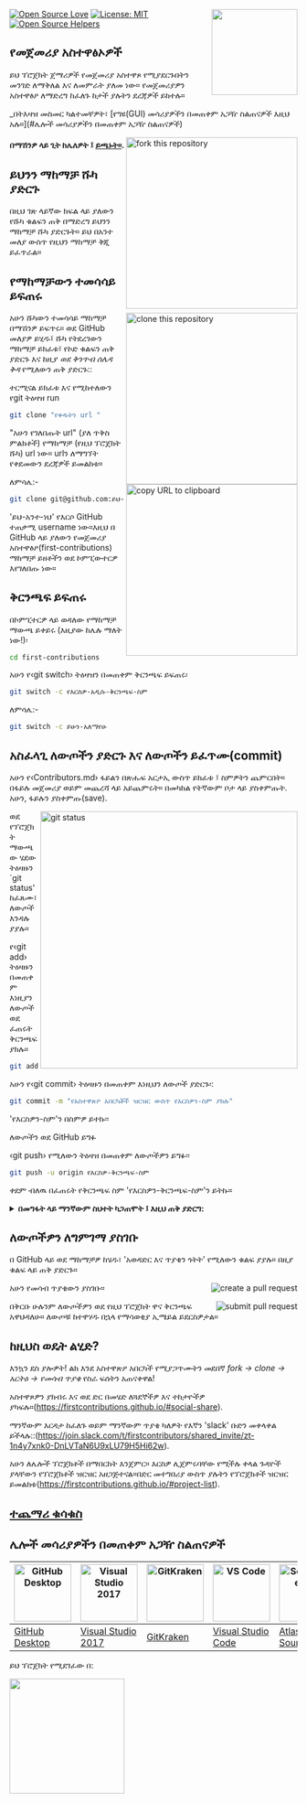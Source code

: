 [![Open Source Love](https://badges.frapsoft.com/os/v1/open-source.svg?v=103)](https://github.com/ellerbrock/open-source-badges/)
[<img align="right" width="150" src="https://firstcontributions.github.io/assets/Readme/join-slack-team.png">](https://join.slack.com/t/firstcontributors/shared_invite/zt-1hg51qkgm-Xc7HxhsiPYNN3ofX2_I8FA)
[![License: MIT](https://img.shields.io/badge/License-MIT-green.svg)](https://opensource.org/licenses/MIT)
[![Open Source Helpers](https://www.codetriage.com/roshanjossey/first-contributions/badges/users.svg)](https://www.codetriage.com/roshanjossey/first-contributions)

## የመጀመሪያ አስተዋፅኦዎች

ይህ ፕሮጀክት ጀማሪዎች የመጀመሪያ አስተዋጾ የሚያደርጉበትን መንገድ ለማቅለል እና ለመምራት ያለመ ነው። የመጀመሪያዎን አስተዋፅዖ ለማድረግ ከፈለጉ ከታች ያሉትን ደረጃዎች ይከተሉ።

_በትእዛዝ መስመር ካልተመቸዎት፣ [የግዩ(GUI) መሳሪያዎችን በመጠቀም አጋዥ ስልጠናዎች እዚህ አሉ።](#ሌሎች መሳሪያዎችን በመጠቀም አጋዥ ስልጠናዎች)

<img align="right" width="300" src="https://firstcontributions.github.io/assets/Readme/fork.png" alt="fork this repository" />

#### በማሽንዎ ላይ ጊት ከሌለዎት ፤ [ይጫኑት።](https://docs.github.com/en/get-started/quickstart/set-up-git).

## ይህንን ማከማቻ ሹካ ያድርጉ

በዚህ ገጽ ላይኛው ክፍል ላይ ያለውን የሹካ ቁልፍን ጠቅ በማድረግ ይህንን ማከማቻ ሹካ ያድርጉት።
ይህ በአንተ መለያ ውስጥ የዚህን ማከማቻ ቅጂ ይፈጥራል።

## የማከማቻውን ተመሳሳይ ይፍጠሩ

<img align="right" width="300" src="https://firstcontributions.github.io/assets/Readme/clone.png" alt="clone this repository" />

አሁን ሹካውን ተመሳሳይ ማከማቻ በማሽንዎ ይፍጥሩ። ወደ GitHub መለያዎ ይሂዱ፤ ሹካ የትደረገውን ማከማቻ ይክፈቱ፤ የኮድ ቁልፍን ጠቅ ያድርጉ እና  ከዚያ _ወደ ቅንጥብ ሰሌዳ ቅዳ_ የሚለውን ጠቅ ያድርጉ::

ተርሚናል ይክፈቱ እና የሚከተለውን የgit ትዕዛዝ run 

```bash
git clone "የቀዱትን url "
```

"አሁን የገለበጡት url" (ያለ ጥቅስ ምልክቶች) የማከማቻ (የዚህ ፕሮጀክት ሹካ) url ነው። urlን ለማግኘት የቀደመውን ደረጃዎች ይመልከቱ።

<img align="right" width="300" src="https://firstcontributions.github.io/assets/Readme/copy-to-clipboard.png" alt="copy URL to clipboard" />

ለምሳሌ:-

```bash
git clone git@github.com:ይህ-አንተ-ነህ/first-contributions.git
```

'ይህ-አንተ-ነህ' የእርሶ GitHub ተጠቃሚ username ነው።እዚህ በ GitHub ላይ ያለውን የመጀመሪያ አስተዋፅዖ(first-contributions) ማከማቻ ይዘቶችን ወደ ኮምፒውተርዎ እየገለበጡ ነው።

## ቅርንጫፍ ይፍጠሩ

በኮምፒተርዎ ላይ ወዳለው የማከማቻ ማውጫ ይቀይሩ (እዚያው ከሌሉ ማለት ነው!)፡

```bash
cd first-contributions
```

አሁን የ‹git switch› ትዕዛዝን በመጠቀም ቅርንጫፍ ይፍጠሩ፡

```bash
git switch -c የእርስዎ-አዲሱ-ቅርንጫፍ-ስም
```

ለምሳሌ:-

```bash
git switch -c ይሁን-አለማየሁ
```

## አስፈላጊ ለውጦችን ያድርጉ እና ለውጦችን ይፈጥሙ(commit)

አሁን የ‹Contributors.md› ፋይልን በጽሑፍ አርታኢ ውስጥ ይክፈቱ ፤ ስምዎትን ጨምርበት። በፋይሉ መጀመሪያ ወይም መጨረሻ ላይ አይጨምሩት። በመካከል የትኛውም ቦታ ላይ ያስቀምጡት. አሁን, ፋይሉን ያስቀምጡ(save).

<img align="right" width="450" src="https://firstcontributions.github.io/assets/Readme/git-status.png" alt="git status" />

ወደ የፕሮጀክት ማውጫው ሄደው ትዕዛዙን `git status' ከፈጸሙ፣ ለውጦች እንዳሉ ያያሉ።

የ‹git add› ትዕዛዙን በመጠቀም እነዚያን ለውጦች ወደ ፈጠሩት ቅርንጫፍ ያክሉ።

```bash
git add Contributors.md
```

አሁን የ‹git commit› ትዕዛዙን በመጠቀም እነዚህን ለውጦች ያድርጉ፡:

```bash
git commit -m "የአስተዋጽዖ አበርካቾች ዝርዝር ውስጥ የእርስዎን-ስም ያክሉ"
```

'የእርስዎን-ስም'ን በስምዎ ይተኩ፡፡

ለውጦችን ወደ GitHub ይግፉ

‹git push› የሚለውን ትዕዛዝ በመጠቀም ለውጦችዎን ይግፉ፡፡

```bash
git push -u origin የእርስዎ-ቅርንጫፍ-ስም
```

ቀደም ብለዉ በፈጠሩት የቅርንጫፍ ስም 'የእርስዎን-ቅርንጫፍ-ስም'ን ይትኩ።

<details>
<summary> <strong>በመግፋት ላይ ማንኛውም ስህተት ካጋጠሞት ፤ እዚህ ጠቅ ያድርግ:</strong> </summary>

- ### Authentication Error
     <pre>remote: Support for password authentication was removed on August 13, 2021. Please use a personal access token instead.
  remote: Please see https://github.blog/2020-12-15-token-authentication-requirements-for-git-operations/ for more information.
  fatal: Authentication failed for 'https://github.com/<your-username>/first-contributions.git/'</pre>
  Go to [GitHub's tutorial](https://docs.github.com/en/authentication/connecting-to-github-with-ssh/adding-a-new-ssh-key-to-your-github-account) on generating and configuring an SSH key to your account.

</details>

## ለውጦችዎን ለግምገማ ያስገቡ

በ GitHub ላይ ወደ ማከማቻዎ ከሄዱ፣ 'አወዳድር እና ጥያቄን ጎትት' የሚለውን ቁልፍ ያያሉ። በዚያ ቁልፍ ላይ ጠቅ ያድርጉ።

<img style="float: right;" src="https://firstcontributions.github.io/assets/Readme/compare-and-pull.png" alt="create a pull request" />

አሁን የመሳብ ጥያቄውን ያስገቡ።

<img style="float: right;" src="https://firstcontributions.github.io/assets/Readme/submit-pull-request.png" alt="submit pull request" />

በቅርቡ ሁሉንም ለውጦችዎን ወደ የዚህ ፕሮጀክት ዋና ቅርንጫፍ አዋህዳለሁ። ለውጦቹ ከተዋሃዱ በኋላ የማሳወቂያ ኢሜይል ይደርስዎታል።

## ከዚህስ ወዴት ልሂድ?

እንኳን ደስ ያሎዎት! ልክ እንደ አስተዋጽዖ አበርካች የሚያጋጥሙትን መደበኛ _fork -> clone -> አርትዕ -> የመሳብ ጥያቄ_ የስራ ፍሰትን አጠናቀዋል!

አስተዋጾዎን ያክብሩ እና ወደ ድር በመሄድ ለጓደኞችዎ እና ተከታዮችዎ ያካፍሉ።(https://firstcontributions.github.io/#social-share).

ማንኛውም እርዳታ ከፈለጉ ወይም ማንኛውም ጥያቄ ካለዎት የእኛን 'slack' ቡድን መቀላቀል ይችላሉ::(https://join.slack.com/t/firstcontributors/shared_invite/zt-1n4y7xnk0-DnLVTaN6U9xLU79H5Hi62w).

አሁን ለሌሎች ፕሮጀክቶች በማበርከት እንጀምር። እርስዎ ሊጀምሩባቸው የሚችሉ ቀላል ጉዳዮች ያላቸውን የፕሮጀክቶች ዝርዝር አዘጋጅተናል።በድር መተግበሪያ ውስጥ ያሉትን የፕሮጀክቶች ዝርዝር ይመልከቱ(https://firstcontributions.github.io/#project-list).

## [ተጨማሪ ቁሳቁስ](additional-material/git_workflow_scenarios/additional-material.md)

## ሌሎች መሳሪያዎችን በመጠቀም አጋዥ ስልጠናዎች

| <a href="gui-tool-tutorials/github-desktop-tutorial.md"><img alt="GitHub Desktop" src="https://desktop.github.com/images/desktop-icon.svg" width="100"></a> | <a href="gui-tool-tutorials/github-windows-vs2017-tutorial.md"><img alt="Visual Studio 2017" src="https://upload.wikimedia.org/wikipedia/commons/c/cd/Visual_Studio_2017_Logo.svg" width="100"></a> | <a href="gui-tool-tutorials/gitkraken-tutorial.md"><img alt="GitKraken" src="https://firstcontributions.github.io/assets/gui-tool-tutorials/gitkraken-tutorial/gk-icon.png" width="100"></a> | <a href="gui-tool-tutorials/github-windows-vs-code-tutorial.md"><img alt="VS Code" src="https://upload.wikimedia.org/wikipedia/commons/2/2d/Visual_Studio_Code_1.18_icon.svg" width=100></a> | <a href="gui-tool-tutorials/sourcetree-macos-tutorial.md"><img alt="Sourcetree App" src="https://wac-cdn.atlassian.com/dam/jcr:81b15cde-be2e-4f4a-8af7-9436f4a1b431/Sourcetree-icon-blue.svg" width=100></a> | <a href="gui-tool-tutorials/github-windows-intellij-tutorial.md"><img alt="IntelliJ IDEA" src="https://upload.wikimedia.org/wikipedia/commons/thumb/9/9c/IntelliJ_IDEA_Icon.svg/512px-IntelliJ_IDEA_Icon.svg.png" width=100></a> |
| ----------------------------------------------------------------------------------------------------------------------------------------------------------- | --------------------------------------------------------------------------------------------------------------------------------------------------------------------------------------------------- | -------------------------------------------------------------------------------------------------------------------------------------------------------------------------------------------- | -------------------------------------------------------------------------------------------------------------------------------------------------------------------------------------------- | ------------------------------------------------------------------------------------------------------------------------------------------------------------------------------------------------------------ | -------------------------------------------------------------------------------------------------------------------------------------------------------------------------------------------------------------------------------- |
| [GitHub Desktop](gui-tool-tutorials/github-desktop-tutorial.md)                                                                                             | [Visual Studio 2017](gui-tool-tutorials/github-windows-vs2017-tutorial.md)                                                                                                                          | [GitKraken](gui-tool-tutorials/gitkraken-tutorial.md)                                                                                                                                        | [Visual Studio Code](gui-tool-tutorials/github-windows-vs-code-tutorial.md)                                                                                                                  | [Atlassian Sourcetree](gui-tool-tutorials/sourcetree-macos-tutorial.md)                                                                                                                                      | [IntelliJ IDEA](gui-tool-tutorials/github-windows-intellij-tutorial.md)                                                                                                                                                          |

<p>ይህ ፕሮጀክት የሚደገፈው በ:</p>
<p>
  <a href="https://www.digitalocean.com/">
    <img src="https://opensource.nyc3.cdn.digitaloceanspaces.com/attribution/assets/SVG/DO_Logo_horizontal_blue.svg" width="201px">
  </a>
</p>
